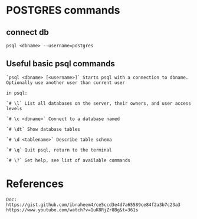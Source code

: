 # POSTGRES commands

## connect db
    psql <dbname> --username=postgres

## Useful basic psql commands
    `psql <dbname> [<username>]` Starts psql with a connection to dbname. Optionally use another user than current user

    in psql:

    `# \l` List all databases on the server, their owners, and user access levels

    `# \c <dbname>` Connect to a database named
    
    `# \dt` Show database tables

    `# \d <tablename>` Describe table schema

    `# \q` Quit psql, return to the terminal

    `# \?` Get help, see list of available commands

# References
    Doc: https://gist.github.com/ibraheem4/ce5ccd3e4d7a65589ce84f2a3b7c23a3
    https://www.youtube.com/watch?v=1uK8RjZr8Bg&t=361s
